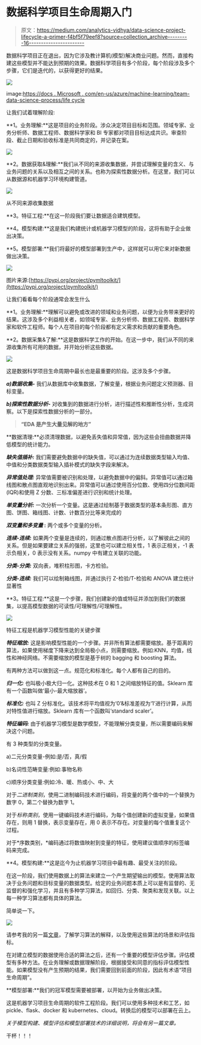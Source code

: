 # 数据科学项目生命周期入门

> 原文：<https://medium.com/analytics-vidhya/data-science-project-lifecycle-a-primer-f4bf5f79eef8?source=collection_archive---------16----------------------->

数据科学项目正在退出，因为它涉及教计算机(模型)解决商业问题。然而，直接构建这些模型并不能达到预期的效果。数据科学项目有多个阶段，每个阶段涉及多个步骤，它们是迭代的，以获得更好的结果。

![](img/75ae27592dd643f4e503c9d811c7c6b1.png)

image:[https://docs . Microsoft . com/en-us/azure/machine-learning/team-data-science-process/life cycle](https://docs.microsoft.com/en-us/azure/machine-learning/team-data-science-process/lifecycle)

让我们试着理解阶段:

**1。业务理解:**这是项目的业务阶段。涉众决定项目目标和范围。领域专家、业务分析师、数据工程师、数据科学家和 BI 专家都对项目目标达成共识。审查阶段、截止日期和验收标准是共同商定的，并记录在案。

![](img/2931be936cf2c4766817498f0c0b04a3.png)

**2。数据获取&理解:**我们从不同的来源收集数据，并尝试理解变量的含义、与业务问题的关系以及相互之间的关系。也称为探索性数据分析。在这里，我们可以从数据源和机器学习环境构建管道。

![](img/bcf1f0b055fb3ec05d4842ad1648787c.png)

从不同来源收集数据

**3。特征工程:**在这一阶段我们要让数据适合建筑模型。

**4。模型构建:**这是我们构建统计或机器学习模型的阶段，这将有助于企业做出决策。

**5。模型部署:**我们将最好的模型部署到生产中，这样就可以用它来对新数据做出决策。

![](img/49a9463d3943346159c9cd7431bcd161.png)

图片来源:[https://pypi.org/project/pymltoolkit/](https://pypi.org/project/pymltoolkit/)

让我们看看每个阶段通常会发生什么

**1。业务理解:**理解可以避免或改进的领域和业务问题，以便为业务带来更好的结果。这涉及多个利益相关者，如领域专家、业务分析师、数据工程师、数据科学家和软件工程师。每个人在项目的每个阶段都有定义需求和贡献的重要角色。

**2。数据采集&了解:**这是数据科学工作的开始。在这一步中，我们从不同的来源收集所有可用的数据，并开始分析这些数据。

![](img/db4292cf4684ebf4bf43e347770c460a.png)

这是数据科学项目生命周期中最长也是最重要的阶段。这涉及多个步骤。

***a)数据收集-*** 我们从数据库中收集数据，了解变量，根据业务问题定义预测器、目标变量。

***b)探索性数据分析-*** 对收集到的数据进行分析，进行描述性和推断性分析，生成洞察。以下是探索性数据分析的一部分。

> **“EDA 是产生大量见解的地方”**

**数据清理:**必须清理数据，以避免丢失值和异常值，因为这些会扭曲数据并降低模型的统计能力。

***缺失值插补:*** 我们需要避免数据中的缺失值，可以通过为连续数据类型输入均值、中值和分类数据类型输入插补模式的缺失字段来解决。

***异常值处理:*** 异常值需要被识别和处理，以避免数据中的偏斜。异常值可以通过箱线图和散点图直观地识别出来。异常值可以通过使用百分位数、使用四分位数间距(IQR)和使用 Z 分数、三标准偏差进行识别和统计处理。

***单变量分析:*** 一次分析一个变量。这是通过绘制基于数据类型的基本条形图、直方图、饼图、箱线图、计数、计数百分比等来完成的

***双变量和多变量* :** 两个或多个变量的分析。

***连续-连续:*** 如果两个变量是连续的，则通过散点图进行分析，以了解彼此之间的关系。但是如果要建立关系的强弱，这里也可以建立相关性，1 表示正相关，-1 表示负相关，0 表示没有关系。numpy 中有建立关联的功能。

***分类-分类:*** 双向表，堆积柱形图，卡方检验。

***分类-连续:*** 我们可以绘制箱线图，并通过执行 Z-检验/T-检验和 ANOVA 建立统计显著性

**3。特征工程:**这是一个步骤，我们创建新的值或特征并添加到我们的数据集，以提高模型数据的可读性/可理解性/可理解性。

![](img/5810f1973e93a2739a1bc1d6b842c6b5.png)

特征工程是机器学习模型性能的关键步骤

***特征缩放:*** 这是影响模型性能的一个步骤。并非所有算法都需要缩放。基于距离的算法，如果使用梯度下降来达到全局极小点，则需要缩放。例如:KNN，均值，线性和神经网络。不需要缩放的模型是基于树的 bagging 和 boosting 算法。

有两种方法可以做到这一点。规范化和标准化。每个人都有自己的目的。

***归一化:*** 也叫极小极大归一化。这种技术在 0 和 1 之间缩放特征的值。Sklearn 库有一个函数叫做‘最小-最大缩放器’。

***标准化:*** 也叫 Z 分标准化。该技术将平均值视为‘0’&标准差视为‘1’进行计算，从而对特性值进行缩放。Sklearn 库有一个函数叫‘standard scaler’。

***特征编码:*** 由于机器学习模型是数学模型，不能理解分类变量，所以需要编码来解决这个问题。

有 3 种类型的分类变量。

a)二元分类变量-例如:是/否，真/假

b)名词性范畴变量:例如:事物名称

c)顺序分类变量:例如:冷、暖、热或小、中、大

对于*二进制类别*，使用二进制编码技术进行编码，将变量的两个值中的一个替换为数字 0，第二个替换为数字 1。

对于*标称类别*，使用一键编码技术进行编码，为每个值创建新的虚拟变量，如果值存在，则用 1 替换，表示变量存在，用 0 表示不存在。对变量的每个值重复这个过程。

对于*序数类别，*编码通过将数值映射到变量的特征，使用建议值顺序的标签编码来完成。

**4。模型构建:**这是迄今为止机器学习项目中最有趣、最受关注的阶段。

在这一阶段，我们使用数据上的算法来建立一个产生期望输出的模型。使用算法取决于业务问题和目标变量的数据类型。给定的业务问题本质上可以是有监督的、无监督的和强化学习，并且有多种学习算法，如回归、分类、聚类和发现关联。以上每一种学习算法都有具体的算法。

简单说一下。

![](img/0e09a67c871078a388d4af6a80231bae.png)

请参考我的另一篇[文章](/@bharadwajvenkat/data-science-and-machine-learning-a-foreword-1a5bdc583ed7)，了解学习算法的解释，以及使用这些算法的场景和评估指标。

在对建立模型的数据使用合适的算法之后，还有一个重要的模型评估步骤。评估模型有多种方法。在业务理解或数据理解阶段，根据接受和同意的指标评估模型性能。如果模型没有产生预期的结果，我们需要回到前面的阶段，因此有术语“项目生命周期”。

**模型部署:**我们的冠军模型需要被部署，以开始为业务做出决策。

这是机器学习项目生命周期的软件工程阶段。我们可以使用多种技术和工艺，如 pickle、flask、docker 和 kubernetes、cloud。转换后的模型可以部署在云上。

*关于模型构建、模型评估和模型部署技术的详细说明，将会有另一篇文章。*

干杯！！！